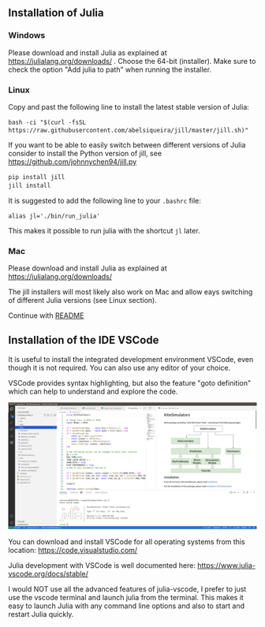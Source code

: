 ## Installation of Julia

### Windows
Please download and install Julia as explained at https://julialang.org/downloads/ .
Choose the 64-bit (installer). Make sure to check the option "Add julia to path" when running the installer.

### Linux

Copy and past the following line to install the latest stable version of Julia:
```
bash -ci "$(curl -fsSL https://raw.githubusercontent.com/abelsiqueira/jill/master/jill.sh)"
```
If you want to be able to easily switch between different versions of Julia consider to install
the Python version of jill, see https://github.com/johnnychen94/jill.py
```bash
pip install jill
jill install
```
It is suggested to add the following line to your ```.bashrc``` file:
```
alias jl='./bin/run_julia'
```
This makes it possible to run julia with the shortcut `jl` later.

### Mac
Please download and install Julia as explained at https://julialang.org/downloads/

The jill installers will most likely also work on Mac and allow eays switching of different Julia versions (see Linux section).

Continue with [README](../README.md)

## Installation of the IDE VSCode
It is useful to install the integrated development environment VSCode, even though it is not
required. You can also use any editor of your choice. 

VSCode provides syntax highlighting, but also the feature "goto definition" which can help to understand
and explore the code. 

<p align="center"><img src="vscode.png" width="600" /></p>

You can download and install VSCode for all operating systems from this location: https://code.visualstudio.com/


Julia development with VSCode is well documented here: https://www.julia-vscode.org/docs/stable/

I would NOT use all the advanced features of julia-vscode, I prefer to just use the vscode terminal and launch julia
from the terminal. This makes it easy to launch Julia with any command line options and also to start
and restart Julia quickly.
